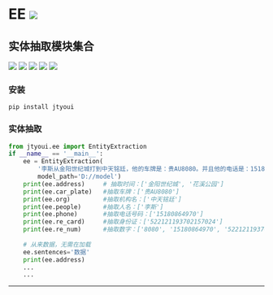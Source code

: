 # **EE** [![](https://gitee.com/tyoui/logo/raw/master/logo/photolog.png)][1]

## 实体抽取模块集合
[![](https://img.shields.io/badge/个人网站-jtyoui-yellow.com.svg)][1]
[![](https://img.shields.io/badge/Python-3.7-green.svg)]()
[![](https://img.shields.io/badge/BlogWeb-Tyoui-bule.svg)][1]
[![](https://img.shields.io/badge/Email-jtyoui@qq.com-red.svg)]()
[![](https://img.shields.io/badge/EE-实体抽取-black.svg)]()


### 安装
    pip install jtyoui


### 实体抽取
```python
from jtyoui.ee import EntityExtraction
if __name__ == '__main__':
    ee = EntityExtraction(
        '李斯从金阳世纪城打到中天铭廷，他的车牌是：贵AU8080。并且他的电话是：15180864970，身份证号码是：522121193702157024，时间是昨天下午2点半，他在花溪公园玩耍',
        model_path='D://model')
    print(ee.address)     # 抽取时间：['金阳世纪城', '花溪公园']
    print(ee.car_plate)   #抽取车牌：['贵AU8080']
    print(ee.org)         #抽取机构名：['中天铭廷']
    print(ee.people)      #抽取人名：['李斯']
    print(ee.phone)       #抽取电话号码：['15180864970']
    print(ee.re_card)     #抽取身份证：['522121193702157024']
    print(ee.re_num)      #抽取数字：['8080', '15180864970', '522121193702157024', '2']
    
    # 从来数据，无需在加载
    ee.sentences='数据'
    print(ee.address)
    ...
    ...
```

***
[1]: https://blog.jtyoui.com